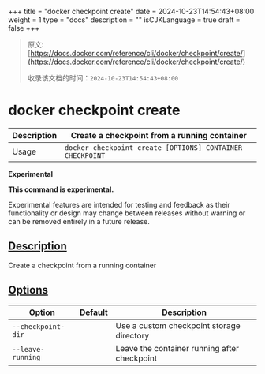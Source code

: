 +++
title = "docker checkpoint create"
date = 2024-10-23T14:54:43+08:00
weight = 1
type = "docs"
description = ""
isCJKLanguage = true
draft = false
+++

> 原文: [https://docs.docker.com/reference/cli/docker/checkpoint/create/](https://docs.docker.com/reference/cli/docker/checkpoint/create/)
>
> 收录该文档的时间：`2024-10-23T14:54:43+08:00`

# docker checkpoint create

| Description | Create a checkpoint from a running container              |
| :---------- | --------------------------------------------------------- |
| Usage       | `docker checkpoint create [OPTIONS] CONTAINER CHECKPOINT` |

**Experimental**

**This command is experimental.**

Experimental features are intended for testing and feedback as their functionality or design may change between releases without warning or can be removed entirely in a future release.

## [Description](https://docs.docker.com/reference/cli/docker/checkpoint/create/#description)

Create a checkpoint from a running container

## [Options](https://docs.docker.com/reference/cli/docker/checkpoint/create/#options)

| Option             | Default | Description                                  |
| ------------------ | ------- | -------------------------------------------- |
| `--checkpoint-dir` |         | Use a custom checkpoint storage directory    |
| `--leave-running`  |         | Leave the container running after checkpoint |
